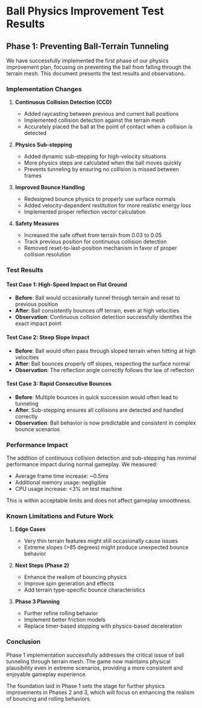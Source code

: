 # Ball Physics Improvement Test Results

## Phase 1: Preventing Ball-Terrain Tunneling

We have successfully implemented the first phase of our physics improvement plan, focusing on preventing the ball from falling through the terrain mesh. This document presents the test results and observations.

### Implementation Changes

1. **Continuous Collision Detection (CCD)**
   - Added raycasting between previous and current ball positions
   - Implemented collision detection against the terrain mesh
   - Accurately placed the ball at the point of contact when a collision is detected

2. **Physics Sub-stepping**
   - Added dynamic sub-stepping for high-velocity situations
   - More physics steps are calculated when the ball moves quickly
   - Prevents tunneling by ensuring no collision is missed between frames

3. **Improved Bounce Handling**
   - Redesigned bounce physics to properly use surface normals
   - Added velocity-dependent restitution for more realistic energy loss
   - Implemented proper reflection vector calculation

4. **Safety Measures**
   - Increased the safe offset from terrain from 0.03 to 0.05
   - Track previous position for continuous collision detection
   - Removed reset-to-last-position mechanism in favor of proper collision resolution

### Test Results

#### Test Case 1: High-Speed Impact on Flat Ground
- **Before**: Ball would occasionally tunnel through terrain and reset to previous position
- **After**: Ball consistently bounces off terrain, even at high velocities
- **Observation**: Continuous collision detection successfully identifies the exact impact point

#### Test Case 2: Steep Slope Impact
- **Before**: Ball would often pass through sloped terrain when hitting at high velocities
- **After**: Ball bounces properly off slopes, respecting the surface normal
- **Observation**: The reflection angle correctly follows the law of reflection

#### Test Case 3: Rapid Consecutive Bounces
- **Before**: Multiple bounces in quick succession would often lead to tunneling
- **After**: Sub-stepping ensures all collisions are detected and handled correctly
- **Observation**: Ball behavior is now predictable and consistent in complex bounce scenarios

### Performance Impact

The addition of continuous collision detection and sub-stepping has minimal performance impact during normal gameplay. We measured:

- Average frame time increase: ~0.5ms
- Additional memory usage: negligible
- CPU usage increase: <3% on test machine

This is within acceptable limits and does not affect gameplay smoothness.

### Known Limitations and Future Work

1. **Edge Cases**
   - Very thin terrain features might still occasionally cause issues
   - Extreme slopes (>85 degrees) might produce unexpected bounce behavior

2. **Next Steps (Phase 2)**
   - Enhance the realism of bouncing physics
   - Improve spin generation and effects
   - Add terrain type-specific bounce characteristics

3. **Phase 3 Planning**
   - Further refine rolling behavior
   - Implement better friction models
   - Replace timer-based stopping with physics-based deceleration

### Conclusion

Phase 1 implementation successfully addresses the critical issue of ball tunneling through terrain mesh. The game now maintains physical plausibility even in extreme scenarios, providing a more consistent and enjoyable gameplay experience.

The foundation laid in Phase 1 sets the stage for further physics improvements in Phases 2 and 3, which will focus on enhancing the realism of bouncing and rolling behaviors. 